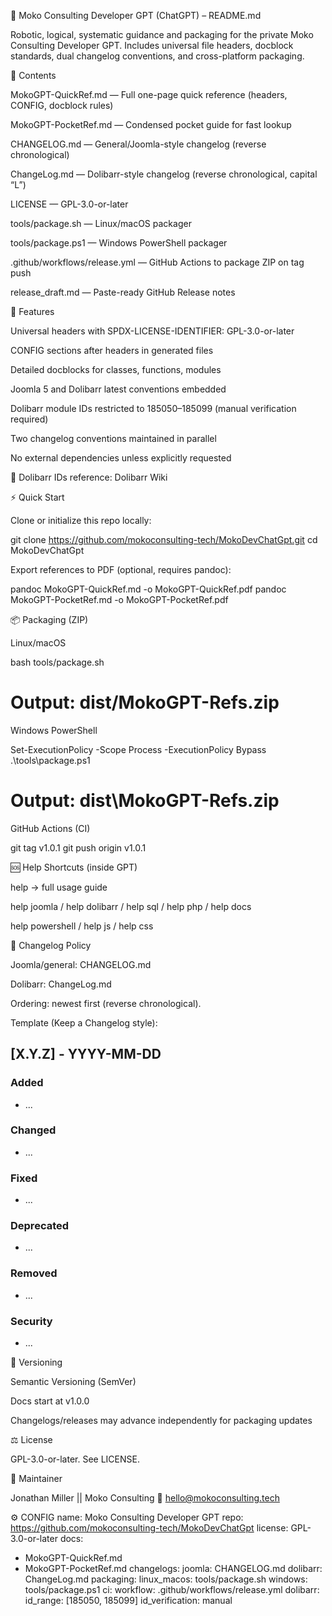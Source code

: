 <!--
  Copyright (C) 2025 Jonathan Miller || Moko Consulting <hello@mokoconsulting.tech>

  This file is part of a Moko Consulting project.

  SPDX-LICENSE-IDENTIFIER: GPL-3.0-or-later

  This program is free software; you can redistribute it and/or modify it under the terms of the GNU General Public License as published by the Free Software Foundation; either version 3 of the License, or (at your option) any later version.

  This program is distributed in the hope that it will be useful, but WITHOUT ANY WARRANTY; without even the implied warranty of MERCHANTABILITY or FITNESS FOR A PARTICULAR PURPOSE. See the GNU General Public License for more details.

  You should have received a copy of the GNU General Public License

  FILE INFORMATION
  INGROUP:   GPT-Docs
  FILE:      README.md
  VERSION    1.0.0
  BRIEF:     Reference + packaging repo for Moko Consulting Developer GPT
  PATH:      README.md
  REPO:      https://github.com/mokoconsulting-tech/MokoDevChatGpt
  NOTE:      Documentation and tools for distribution; no runtime code.
-->

📘 Moko Consulting Developer GPT (ChatGPT) – README.md

Robotic, logical, systematic guidance and packaging for the private Moko Consulting Developer GPT.
Includes universal file headers, docblock standards, dual changelog conventions, and cross-platform packaging.

📂 Contents

MokoGPT-QuickRef.md — Full one-page quick reference (headers, CONFIG, docblock rules)

MokoGPT-PocketRef.md — Condensed pocket guide for fast lookup

CHANGELOG.md — General/Joomla-style changelog (reverse chronological)

ChangeLog.md — Dolibarr-style changelog (reverse chronological, capital “L”)

LICENSE — GPL-3.0-or-later

tools/package.sh — Linux/macOS packager

tools/package.ps1 — Windows PowerShell packager

.github/workflows/release.yml — GitHub Actions to package ZIP on tag push

release_draft.md — Paste-ready GitHub Release notes

🔑 Features

Universal headers with SPDX-LICENSE-IDENTIFIER: GPL-3.0-or-later

CONFIG sections after headers in generated files

Detailed docblocks for classes, functions, modules

Joomla 5 and Dolibarr latest conventions embedded

Dolibarr module IDs restricted to 185050–185099 (manual verification required)

Two changelog conventions maintained in parallel

No external dependencies unless explicitly requested

📎 Dolibarr IDs reference: Dolibarr Wiki

⚡ Quick Start

Clone or initialize this repo locally:

git clone https://github.com/mokoconsulting-tech/MokoDevChatGpt.git
cd MokoDevChatGpt


Export references to PDF (optional, requires pandoc):

pandoc MokoGPT-QuickRef.md  -o MokoGPT-QuickRef.pdf
pandoc MokoGPT-PocketRef.md -o MokoGPT-PocketRef.pdf

📦 Packaging (ZIP)

Linux/macOS

bash tools/package.sh
# Output: dist/MokoGPT-Refs.zip


Windows PowerShell

Set-ExecutionPolicy -Scope Process -ExecutionPolicy Bypass
.\tools\package.ps1
# Output: dist\MokoGPT-Refs.zip


GitHub Actions (CI)

git tag v1.0.1
git push origin v1.0.1

🆘 Help Shortcuts (inside GPT)

help → full usage guide

help joomla / help dolibarr / help sql / help php / help docs

help powershell / help js / help css

📝 Changelog Policy

Joomla/general: CHANGELOG.md

Dolibarr: ChangeLog.md

Ordering: newest first (reverse chronological).

Template (Keep a Changelog style):

## [X.Y.Z] - YYYY-MM-DD
### Added
- ...
### Changed
- ...
### Fixed
- ...
### Deprecated
- ...
### Removed
- ...
### Security
- ...

📌 Versioning

Semantic Versioning (SemVer)

Docs start at v1.0.0

Changelogs/releases may advance independently for packaging updates

⚖️ License

GPL-3.0-or-later. See LICENSE.

👤 Maintainer

Jonathan Miller || Moko Consulting
📧 hello@mokoconsulting.tech

⚙️ CONFIG
name: Moko Consulting Developer GPT
repo: https://github.com/mokoconsulting-tech/MokoDevChatGpt
license: GPL-3.0-or-later
docs:
  - MokoGPT-QuickRef.md
  - MokoGPT-PocketRef.md
changelogs:
  joomla: CHANGELOG.md
  dolibarr: ChangeLog.md
packaging:
  linux_macos: tools/package.sh
  windows: tools/package.ps1
ci:
  workflow: .github/workflows/release.yml
dolibarr:
  id_range: [185050, 185099]
  id_verification: manual